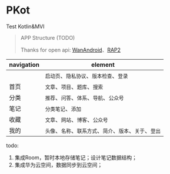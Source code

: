 # PKot
Test Kotlin&amp;MVI

> APP Structure (TODO)
>
> Thanks for open api: [WanAndroid](https://www.wanandroid.com/blog/show/2 'open api')、[RAP2](http://rap2.taobao.org/ '阿里妈妈 Mock api')

|navigation|element|
|----------|-------|
|   |`启动页`、`隐私协议`、`版本检查`、`登录`|
|首页|`文章`、`项目`、`题库`、`搜索`|
|分类|`推荐`、`问答`、`体系`、`导航`、`公众号`|
|笔记|`分类笔记`、`添加`|
|收藏|`文章`、`网站`、`博客`、`公众号`|
|我的|`头像`、`名称`、`联系方式`、`简介`、`版本`、`关于`、`登出`|

todo: 
 1. 集成Room，暂时本地存储笔记；设计笔记数据结构；
 2. 集成华为云空间，数据同步到云空间；